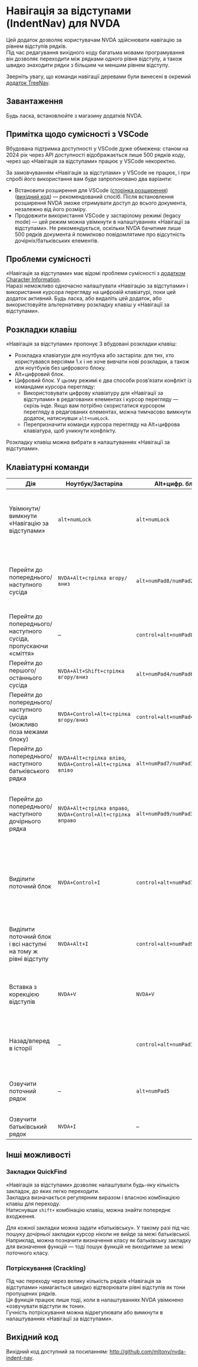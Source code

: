 # Навігація за відступами (IndentNav) для NVDA

Цей додаток дозволяє користувачам NVDA здійснювати навігацію за рівнем відступів рядків.  
Під час редагування вихідного коду багатьма мовами програмування він дозволяє переходити між рядками одного рівня відступу, а також швидко знаходити рядки з більшим чи меншим рівнем відступу.  

Зверніть увагу, що команди навігації деревами були винесені в окремий [додаток TreeNav](https://github.com/mltony/nvda-tree-nav).  

## Завантаження  

Будь ласка, встановлюйте з магазину додатків NVDA.  

## Примітка щодо сумісності з VSCode  

Вбудована підтримка доступності у VSCode дуже обмежена: станом на 2024 рік через API доступності відображається лише 500 рядків коду, через що «Навігація за відступами» працює у VSCode некоректно.  

За замовчуванням «Навігація за відступами» у VSCode не працює, і при спробі його використання вам буде запропоновано два варіанти:  

* Встановити розширення для VSCode ([сторінка розширення](https://marketplace.visualstudio.com/items?itemName=TonyMalykh.nvda-indent-nav-accessibility)) ([вихідний код](https://github.com/mltony/vscode-nvda-indent-nav-accessibility)) — рекомендований спосіб. Після встановлення розширення NVDA зможе отримувати доступ до всього документа, незалежно від його розміру.  
* Продовжити використання VSCode у застарілому режимі (legacy mode) — цей режим можна увімкнути в налаштуваннях «Навігації за відступами». Не рекомендується, оскільки NVDA бачитиме лише 500 рядків документа й помилково повідомлятиме про відсутність дочірніх/батьківських елементів.  

## Проблеми сумісності  

«Навігація за відступами» має відомі проблеми сумісності з [додатком Character Information](https://addons.nvda-project.org/addons/charInfo.en.html).  
Наразі неможливо одночасно налаштувати «Навігацію за відступами» і використання курсора перегляду на цифровій клавіатурі, поки цей додаток активний. Будь ласка, або видаліть цей додаток, або використовуйте альтернативну розкладку клавіш у «Навігації за відступами».  

## Розкладки клавіш  

«Навігація за відступами» пропонує 3 вбудовані розкладки клавіш:  

* Розкладка клавіатури для ноутбука або застаріла: для тих, хто користувався версіями 1.x і не хоче вивчати нові розкладки, а також для ноутбуків без цифрового блоку.  
* Alt+цифровий блок.
* Цифровий блок. У цьому режимі є два способи розв’язати конфлікт із командами курсора перегляду:  
    * Використовувати цифрову клавіатуру для «Навігації за відступами» в редагованих елементах і курсор перегляду — скрізь інде. Якщо вам потрібно скористатися курсором перегляду в редагованих елементах, можна тимчасово вимкнути додаток, натиснувши `alt+numLock`.  
    * Перепризначити команди курсора перегляду на Alt+цифрова клавіатура, щоб уникнути конфлікту.  

Розкладку клавіш можна вибрати в налаштуваннях «Навігації за відступами».  

## Клавіатурні команди  

| Дія | Ноутбук/Застаріла | Alt+цифр. блок | Цифр. блок | Опис |  
| -- | -- | -- | -- | -- |  
| Увімкнути/вимкнути «Навігацію за відступами» | `alt+numLock` | `alt+numLock` | `alt+numLock` | Корисно, коли й NVDA, і команди курсора перегляду призначені на цифрову клавіатуру. |  
| Перейти до попереднього/наступного сусіда | `NVDA+Alt+стрілка вгору/вниз` | `alt+numPad8/numPad2` | `numPad8/numPad2` | «Сусід» — це рядок із тим самим рівнем відступу.<br>Команда не виходить за межі поточного блоку коду. |  
| Перейти до попереднього/наступного сусіда, пропускаючи «сміття» | – | `control+alt+numPad8/numPad2` | `control+numPad8/numPad2` | Регулярний вираз для визначення «сміття» можна задати в налаштуваннях. |  
| Перейти до першого/останнього сусіда | `NVDA+Alt+Shift+стрілка вгору/вниз` | `alt+numPad4/numPad6` | `numPad4/numPad6` | Команда не виходить за межі поточного блоку коду. |  
| Перейти до попереднього/наступного сусіда (можливо поза межами блоку) | `NVDA+Control+Alt+стрілка вгору/вниз` | `control+alt+numPad4/numPad6` | `control+numPad4/numPad6` | Дозволяє перейти до сусіда в іншому блоці. |  
| Перейти до попереднього/наступного батьківського рядка | `NVDA+Alt+стрілка вліво`,<br>`NVDA+Control+Alt+стрілка вліво` | `alt+numPad7/numPad1` | `numPad7/numPad1` | «Батьківський» — це рядок із меншим рівнем відступу. |  
| Перейти до попереднього/наступного дочірнього рядка | `NVDA+Alt+стрілка вправо`,<br>`NVDA+Control+Alt+стрілка вправо` | `alt+numPad9/numPad3` | `numPad9/numPad3` | «Дочірній» — рядок із більшим рівнем відступу.<br>Команда не виходить за межі поточного блоку коду. |  
| Виділити поточний блок | `NVDA+Control+I` | `control+alt+numPad7` | `control+numPad7` | Виділяє поточний рядок і всі наступні з більшим відступом.<br>Кілька натискань дозволяють виділити кілька блоків. |  
| Виділити поточний блок і всі наступні на тому ж рівні відступу | `NVDA+Alt+I` | `control+alt+numPad9` | `control+numPad9` | Виділяє поточний рядок і всі наступні з таким самим або більшим відступом. |  
| Вставка з корекцією відступів | `NVDA+V` | `NVDA+V` | `NVDA+V` | Дозволяє вставити блок коду в місце з іншим рівнем відступу — відступи будуть відкориговані. |  
| Назад/вперед в історії | – | `control+alt+numPad1/numPad3` | `control+numPad1/numPad3` | «Навігація за відступами» зберігає історію відвіданих рядків. |  
| Озвучити поточний рядок | – | `alt+numPad5` | `numPad5` | Це фактично команда курсора перегляду, переназначена для зручності. |  
| Озвучити батьківський рядок | `NVDA+I` | – | – | |  

## Інші можливості  

### Закладки QuickFind  

«Навігація за відступами» дозволяє налаштувати будь-яку кількість закладок, до яких легко переходити.  
Закладка визначається регулярним виразом і власною комбінацією клавіш для переходу.  
Натиснувши `shift+` комбінацію клавіш, можна знайти попереднє входження.  

Для кожної закладки можна задати «батьківську». У такому разі під час пошуку дочірньої закладки курсор ніколи не вийде за межі батьківської.  
Наприклад, можна позначити визначення класу як батьківську закладку для визначення функцій — тоді пошук функцій не виходитиме за межі поточного класу.  

### Потріскування (Crackling)  

Під час переходу через велику кількість рядків «Навігація за відступами» намагається швидко відтворювати рівні відступів як тони пропущених рядків.  
Ця функція працює лише тоді, коли в налаштуваннях NVDA увімкнено «озвучувати відступи як тони».  
Гучність потріскування можна відрегулювати або вимкнути в налаштуваннях «Навігації за відступами».  

## Вихідний код  

Вихідний код доступний за посиланням: <http://github.com/mltony/nvda-indent-nav>.  
